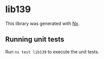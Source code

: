 # lib139

This library was generated with [Nx](https://nx.dev).

## Running unit tests

Run `nx test lib139` to execute the unit tests.
